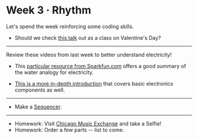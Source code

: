 # Week 3 · Rhythm

Let's spend the week reinforcing some coding skills.

- Should we check [this talk](http://www.saic.edu/visiting-artists-program?event=3055) out as a class on Valentine's Day?

---

Review these videos from last week to better understand electricity! 

- This [particular resource from Sparkfun.com](https://learn.sparkfun.com/tutorials/voltage-current-resistance-and-ohms-law/voltage) offers a good summary of the water analogy for electricity.

- [This is a more in-depth introduction](https://www.tigoe.com/pcomp/code/circuits/understanding-electricity/) that covers basic electronics components as well.

-----

- Make a [Sequencer](exercise.md).

-----
- Homework: Visit [Chicago Music Exchange](https://www.chicagomusicexchange.com) and take a Selfie!
- Homework: Order a few parts -- list to come.
